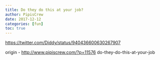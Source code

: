 ```yaml
---
title: Do they do this at your job?
author: PipisCrew
date: 2017-12-12
categories: [fun]
toc: true
---
```


https://twitter.com/Diddy/status/940436600630267907

origin - http://www.pipiscrew.com/?p=11576 do-they-do-this-at-your-job